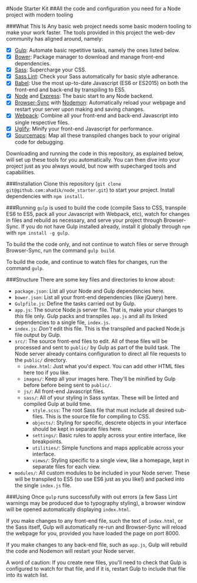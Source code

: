 #Node Starter Kit
##All the code and configuration you need for a Node project with modern tooling

###What This Is
Any basic web project needs some basic modern tooling to make your work faster. The tools provided in this project the web-dev community has aligned around, namely:

- [x] [Gulp](http://gulpjs.com/): Automate basic repetitive tasks, namely the ones listed below.
- [x] [Bower](http://bower.io/): Package manager to download and manage front-end dependencies.
- [x] [Sass](http://sass-lang.com/): Supercharge your CSS.
- [x] [Sass Lint](https://www.npmjs.com/package/gulp-sass-lint): Check your Sass automatically for basic style adherance.
- [x] [Babel](https://babeljs.io/): Use the most up-to-date Javascript (ES6 or ES2015) on both the front-end and back-end by transpiling to ES5.
- [x] [Node](https://nodejs.org/en/) and [Express](http://expressjs.com/): The basic start to any Node backend.
- [x] [Browser-Sync](https://www.npmjs.com/package/browser-sync) with [Nodemon](http://nodemon.io/): Automatically reload your webpage and restart your server upon making and saving changes.
- [x] [Webpack](https://webpack.github.io/): Combine all your front-end and back-end Javascript into single respective files.
- [x] [Uglify](https://github.com/mishoo/UglifyJS2): Minify your front-end Javascript for performance.
- [x] [Sourcemaps](https://www.npmjs.com/package/gulp-sourcemaps): Map all these transpiled changes back to your original code for debugging.

Downloading and running the code in this repository, as explained below, will set up these tools for you automatically. You can then dive into your project just as you always would, but now with supecharged tools and capabilities.

###Installation
Clone this repository (`git clone git@github.com:ahadik/node_starter.git`) to start your project. Install dependencies with `npm install`.

###Running
`gulp` is used to build the code (compile Sass to CSS, transpile ES6 to ES5, pack all your Javascript with Webpack, etc), watch for changes in files and rebuild as necessary, and serve your project through Browser-Sync. If you do not have Gulp installed already, install it globally through `npm` with `npm install -g gulp`.

To build the the code only, and not continue to watch files or serve through Browser-Sync, run the command `gulp build`.

To build the code, and continue to watch files for changes, run the command `gulp`.

###Structure
There are some key files and directories to know about:

- `package.json`: List all your Node and Gulp dependencies here.
- `bower.json`: List all your front-end dependencies (like jQuery) here.
- `Gulpfile.js`: Define the tasks carried out by Gulp.
- `app.js`: The source Node.js server file. That is, make your changes to _this_ file only. Gulp packs and transpiles `app.js` and all its linked dependencies to a single file, `index.js`.
- `index.js`: _Don't_ edit this file. This is the transpiled and packed Node.js file output by Gulp.
- `src/`: The source front-end files to edit. All of these files will be processed and sent to `public/` by Gulp as part of the build task. The Node server already contains configuration to direct all file requests to the `public/` directory.
	- `index.html`: Just what you'd expect. You can add other HTML files here too if you like.
	- `images/`: Keep all your images here. They'll be minified by Gulp before before being sent to `public/`.
	- `js/`: All front-end Javascript files.
	- `sass/`: All of your styling in Sass syntax. These will be linted and compiled Gulp at build time.
		- `style.scss`: The root Sass file that must include all desired sub-files. This is the source file for compiling to CSS.
		- `objects/`: Styling for specific, descrete objects in your interface should be kept in separate files here.
		- `settings/`: Basic rules to apply across your entire interface, like breakpoints.
		- `utilities/`: Simple functions and maps applicable across your interface.
		- `views/`: Styling specific to a single view, like a homepage, kept in separate files for each view.
- `modules/`: All custom modules to be included in your Node server. These will be transpiled to ES5 (so use ES6 just as you like!) and packed into  the single `index.js` file.

###Using
Once `gulp` runs successfully with out errors (a few Sass Lint warnings may be produced due to typography styling), a browser window will be opened automatically displaying `index.html`.

If you make changes to any front-end file, such the text of `index.html`, or the Sass itself, Gulp will automatically re-run and Browser-Sync will reload the webpage for you, provided you have loaded the page on port 8000.

If you make changes to any back-end file, such as `app.js`, Gulp will rebuild the code and Nodemon will restart your Node server.

A word of caution: If you create new files, you'll need to check that Gulp is configured to watch for that file, and if it is, restart Gulp to include that file into its watch list.